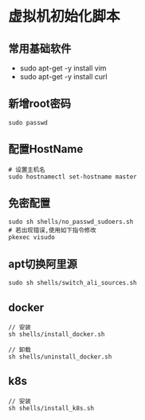# 虚拟机初始化脚本

## 常用基础软件
- sudo apt-get -y install vim
- sudo apt-get -y install curl

## 新增root密码
```
sudo passwd
```

## 配置HostName
```
# 设置主机名
sudo hostnamectl set-hostname master
```

## 免密配置
```
sudo sh shells/no_passwd_sudoers.sh
# 若出现错误,使用如下指令修改
pkexec visudo
```

## apt切换阿里源
```
sudo sh shells/switch_ali_sources.sh
```

## docker
```
// 安装
sh shells/install_docker.sh

// 卸载
sh shells/uninstall_docker.sh
```

## k8s
```
// 安装
sh shells/install_k8s.sh
```
